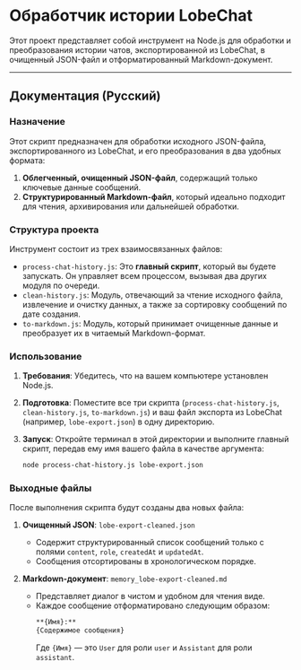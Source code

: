 # Обработчик истории LobeChat

Этот проект представляет собой инструмент на Node.js для обработки и преобразования истории чатов, экспортированной из LobeChat, в очищенный JSON-файл и отформатированный Markdown-документ.

---

## Документация (Русский)

### Назначение

Этот скрипт предназначен для обработки исходного JSON-файла, экспортированного из LobeChat, и его преобразования в два удобных формата:
1.  **Облегченный, очищенный JSON-файл**, содержащий только ключевые данные сообщений.
2.  **Структурированный Markdown-файл**, который идеально подходит для чтения, архивирования или дальнейшей обработки.

### Структура проекта

Инструмент состоит из трех взаимосвязанных файлов:

-   `process-chat-history.js`: Это **главный скрипт**, который вы будете запускать. Он управляет всем процессом, вызывая два других модуля по очереди.
-   `clean-history.js`: Модуль, отвечающий за чтение исходного файла, извлечение и очистку данных, а также за сортировку сообщений по дате создания.
-   `to-markdown.js`: Модуль, который принимает очищенные данные и преобразует их в читаемый Markdown-формат.

### Использование

1.  **Требования**: Убедитесь, что на вашем компьютере установлен Node.js.
2.  **Подготовка**: Поместите все три скрипта (`process-chat-history.js`, `clean-history.js`, `to-markdown.js`) и ваш файл экспорта из LobeChat (например, `lobe-export.json`) в одну директорию.
3.  **Запуск**: Откройте терминал в этой директории и выполните главный скрипт, передав ему имя вашего файла в качестве аргумента:

    ```bash
    node process-chat-history.js lobe-export.json
    ```

### Выходные файлы

После выполнения скрипта будут созданы два новых файла:

1.  **Очищенный JSON**: `lobe-export-cleaned.json`
    -   Содержит структурированный список сообщений только с полями `content`, `role`, `createdAt` и `updatedAt`.
    -   Сообщения отсортированы в хронологическом порядке.

2.  **Markdown-документ**: `memory_lobe-export-cleaned.md`
    -   Представляет диалог в чистом и удобном для чтения виде.
    -   Каждое сообщение отформатировано следующим образом:
        ```md
        **{Имя}:**
        {Содержимое сообщения}

        ```
        Где `{Имя}` — это `User` для роли `user` и `Assistant` для роли `assistant`.
